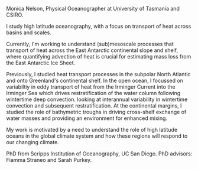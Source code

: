 Monica Nelson, Physical Oceanographer at University of Tasmania and CSIRO.

I study high latitude oceanography, with a focus on transport of heat across basins and scales. 

Currently, I'm working to understand (sub)mesoscale processes that transport of heat across the East Antarctic continental slope and shelf, where quantifying advection of heat is crucial for estimating mass loss from the East Antarctic Ice Sheet.  

Previously, I studied heat transport processes in the subpolar North Atlantic and onto Greenland's continental shelf. In the open ocean, I focussed on variabiltiy in eddy transport of heat from the Irminger Current into the Irminger Sea which drives restratification of the water column following wintertime deep convection. looking at interannual variability in wintertime convection and subsequent restratification. At the continental margins, I studied the role of bathymetric troughs in driving cross-shelf exchange of water masses and providing an environment for enhanced mixing. 

My work is motivated by a need to understand the role of high latitude oceans in the global climate system and how these regions will respond to our changing climate.


PhD from Scripps Institution of Oceanography, UC San Diego. PhD advisors: Fiamma Straneo and Sarah Purkey.

<!---
MNelsonSIO/MNelsonSIO is a ✨ special ✨ repository because its `README.md` (this file) appears on your GitHub profile.
You can click the Preview link to take a look at your changes.
--->
